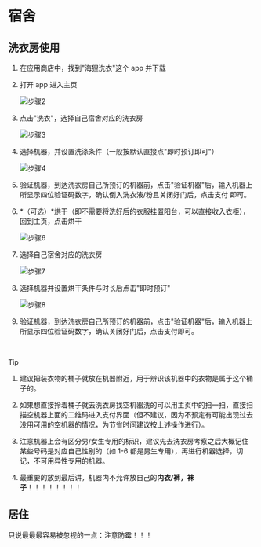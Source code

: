# 宿舍

## 洗衣房使用
1. 在应用商店中，找到"海狸洗衣"这个 app 并下载

2. 打开 app 进入主页

    <div class="container">
        <div class="row">
            <div class="col-4">
                <img src="https://shuli-gz-1259749012.cos.ap-guangzhou.myqcloud.com/img/life/Dorm_Step2.png" alt="步骤2">
            </div>
        </div>
    </div>

3. 点击"洗衣"，选择自己宿舍对应的洗衣房

    <div class="container">
        <div class="row">
            <div class="col-9">
                <img src="https://shuli-gz-1259749012.cos.ap-guangzhou.myqcloud.com/img/life/Dorm_Step3.png" alt="步骤3">
            </div>
        </div>
    </div>

4. 选择机器，并设置洗涤条件（一般按默认直接点"即时预订即可"）

    <div class="container">
        <div class="row">
            <div class="col-9">
                <img src="https://shuli-gz-1259749012.cos.ap-guangzhou.myqcloud.com/img/life/Dorm_Step4.png" alt="步骤4">
            </div>
        </div>
    </div>

5. 验证机器，到达洗衣房自己所预订的机器前，点击"验证机器"后，输入机器上所显示四位验证码数字，确认倒入洗衣液/粉且关闭好门后，点击支付
即可。

6. *（可选）*烘干（即不需要将洗好后的衣服挂置阳台，可以直接收入衣柜），回到主页，点击烘干

    <div class="container">
        <div class="row">
            <div class="col-4">
                <img src="https://shuli-gz-1259749012.cos.ap-guangzhou.myqcloud.com/img/life/Dorm_Step6.png" alt="步骤6">
            </div>
        </div>
    </div>

7. 选择自己宿舍对应的洗衣房

    <div class="container">
        <div class="row">
            <div class="col-9">
                <img src="https://shuli-gz-1259749012.cos.ap-guangzhou.myqcloud.com/img/life/Dorm_Step7.png" alt="步骤7">
            </div>
        </div>
    </div>

8. 选择机器并设置烘干条件与时长后点击"即时预订"

    <div class="container">
        <div class="row">
            <div class="col-9">
                <img src="https://shuli-gz-1259749012.cos.ap-guangzhou.myqcloud.com/img/life/Dorm_Step8.png" alt="步骤8">
            </div>
        </div>
    </div>

9.  验证机器，到达洗衣房自己所预订的机器前，点击"验证机器"后，输入机器上所显示四位验证码数字，确认关闭好门后，点击支付即可。

&nbsp;
> [!TIP]
> 
> 1. 建议把装衣物的桶子就放在机器附近，用于辨识该机器中的衣物是属于这个桶子的。
> 
> 2. 如果想直接拎着桶子就去洗衣房找空机器洗的可以用主页中的扫一扫，直接扫描空机器上面的二维码进入支付界面（但不建议，因为不预定有可能出现过去没用可用的空机器的情况，为节省时间建议按上述操作进行）。
> 
> 3. 注意机器上会有区分男/女生专用的标识，建议先去洗衣房考察之后大概记住某些号码是对应自己性别的（如 1-6 都是男生专用），再进行机器选择，切记，不可用异性专用的机器。
>
> 4. 最重要的放到最后讲，机器内不允许放自己的**内衣/裤，袜子**！！！！！！！！

## 居住
只说最最最容易被忽视的一点：注意防霉！！！
<!-- 待补充 -->